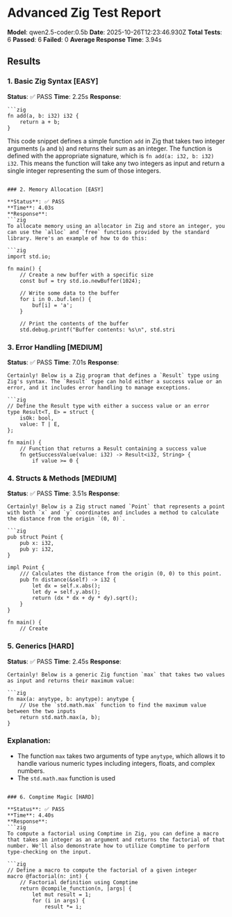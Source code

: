 # Advanced Zig Test Report

**Model**: qwen2.5-coder:0.5b
**Date**: 2025-10-26T12:23:46.930Z
**Total Tests**: 6
**Passed**: 6
**Failed**: 0
**Average Response Time**: 3.94s

## Results

### 1. Basic Zig Syntax [EASY]

**Status**: ✅ PASS
**Time**: 2.25s
**Response**:
```zig
```zig
fn add(a, b: i32) i32 {
    return a + b;
}
```

This code snippet defines a simple function `add` in Zig that takes two integer arguments (`a` and `b`) and returns their sum as an integer. The function is defined with the appropriate signature, which is `fn add(a: i32, b: i32) i32`. This means the function will take any two integers as input and return a single integer representing the sum of those integers.
```

### 2. Memory Allocation [EASY]

**Status**: ✅ PASS
**Time**: 4.03s
**Response**:
```zig
To allocate memory using an allocator in Zig and store an integer, you can use the `alloc` and `free` functions provided by the standard library. Here's an example of how to do this:

```zig
import std.io;

fn main() {
    // Create a new buffer with a specific size
    const buf = try std.io.newBuffer(1024);

    // Write some data to the buffer
    for i in 0..buf.len() {
        buf[i] = 'a';
    }

    // Print the contents of the buffer
    std.debug.printf("Buffer contents: %s\n", std.stri
```

### 3. Error Handling [MEDIUM]

**Status**: ✅ PASS
**Time**: 7.01s
**Response**:
```zig
Certainly! Below is a Zig program that defines a `Result` type using Zig's syntax. The `Result` type can hold either a success value or an error, and it includes error handling to manage exceptions.

```zig
// Define the Result type with either a success value or an error
type Result<T, E> = struct {
    isOk: bool,
    value: T | E,
};

fn main() {
    // Function that returns a Result containing a success value
    fn getSuccessValue(value: i32) -> Result<i32, String> {
        if value >= 0 {
```

### 4. Structs & Methods [MEDIUM]

**Status**: ✅ PASS
**Time**: 3.51s
**Response**:
```zig
Certainly! Below is a Zig struct named `Point` that represents a point with both `x` and `y` coordinates and includes a method to calculate the distance from the origin `(0, 0)`.

```zig
pub struct Point {
    pub x: i32,
    pub y: i32,
}

impl Point {
    /// Calculates the distance from the origin (0, 0) to this point.
    pub fn distance(&self) -> i32 {
        let dx = self.x.abs();
        let dy = self.y.abs();
        return (dx * dx + dy * dy).sqrt();
    }
}

fn main() {
    // Create 
```

### 5. Generics [HARD]

**Status**: ✅ PASS
**Time**: 2.45s
**Response**:
```zig
Certainly! Below is a generic Zig function `max` that takes two values as input and returns their maximum value:

```zig
fn max(a: anytype, b: anytype): anytype {
    // Use the `std.math.max` function to find the maximum value between the two inputs
    return std.math.max(a, b);
}
```

### Explanation:
- The function `max` takes two arguments of type `anytype`, which allows it to handle various numeric types including integers, floats, and complex numbers.
- The `std.math.max` function is used
```

### 6. Comptime Magic [HARD]

**Status**: ✅ PASS
**Time**: 4.40s
**Response**:
```zig
To compute a factorial using Comptime in Zig, you can define a macro that takes an integer as an argument and returns the factorial of that number. We'll also demonstrate how to utilize Comptime to perform type-checking on the input.

```zig
// Define a macro to compute the factorial of a given integer
macro @factorial(n: int) {
    // Factorial definition using Comptime
    return @compile_function(n, |args| {
        let mut result = 1;
        for (i in args) {
            result *= i;
      
```

